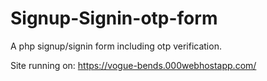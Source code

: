 # Signup-Signin-otp-form

A php signup/signin form including otp verification.

Site running on: https://vogue-bends.000webhostapp.com/
